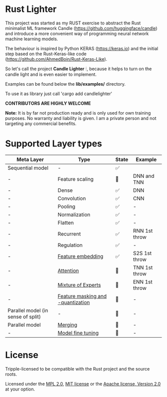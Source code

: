 # Rust Lighter

This project was started as my RUST exercise to abstract the Rust minimalist ML framework Candle (https://github.com/huggingface/candle) and introduce a more convenient way of programming neural network machine learning models. 

The behaviour is inspired by Python KERAS (https://keras.io) and the initial step based on the Rust-Keras-like code (https://github.com/AhmedBoin/Rust-Keras-Like). 

So let's call the project **Candle Lighter** &#128367;, because it helps to turn on the candle light and is even easier to implement.

Examples can be found below the **lib/examples/** directory.  

To use it as library just call 'cargo add candlelighter'

**CONTRIBUTORS ARE HIGHLY WELCOME**


**Note:** It is by far not production ready and is only used for own training purposes. No warranty and liability is given. I am a private person and not targeting any commercial benefits. 


# Supported Layer types

| Meta Layer | Type         |      State    |  Example      | 
|-----| --------------|---------------|---------------|
| Sequential model | - |   &#9989;     |     |
| - | Feature scaling      |  &#x1F3C3;     | DNN and TNN             |
| - | Dense        |  &#9989;      | DNN           |
| - | Convolution  |  &#9989;      | CNN           |
| - | Pooling      |  &#9989;      | -             |
| - | Normalization|  &#9989;      | -             |
| - | Flatten      |  &#9989;      | -             | 
| - | Recurrent    |  &#9989;      | RNN 1st throw |  
| - | Regulation   |  &#9989;      | -             | 
| - | [Feature embedding](./docs/embedding.MD)     |  &#9989;      | S2S 1st throw |
| - | [Attention](./docs/attention.MD)    |  &#x1F3C3;    | TNN 1st throw  |
| - | [Mixture of Experts](./docs/moe.MD)   |  &#x1F3C3;    | ENN 1st throw             |
| - |  [Feature masking and -quantization](./docs/masking.MD)   |  &#x1F3C3;    | -             |
| Parallel model (in sense of split) |  -   |  &#x1F3C3;    | -             |
| Parallel model |  [Merging](./docs/modelmerging.MD)      |  &#x1F3C3;    | -             | 
| - |  [Model fine tuning](./docs/finetuning.MD)      |  &#x1F3C3;    | -             | 


# License
Tripple-licensed to be compatible with the Rust project and the source roots.

Licensed under the [MPL 2.0](./LICENSE), [MIT license](http://opensource.org/licenses/MIT) or the [Apache license, Version 2.0](http://www.apache.org/licenses/LICENSE-2.0) at your option. 